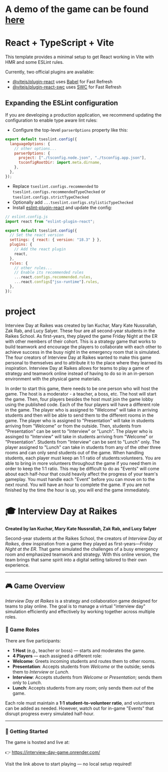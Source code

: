 # A demo of the game can be found [here](https://www.youtube.com/watch?v=V892k2bjBBs)

# React + TypeScript + Vite

This template provides a minimal setup to get React working in Vite with HMR and some ESLint rules.

Currently, two official plugins are available:

- [@vitejs/plugin-react](https://github.com/vitejs/vite-plugin-react/blob/main/packages/plugin-react/README.md) uses [Babel](https://babeljs.io/) for Fast Refresh
- [@vitejs/plugin-react-swc](https://github.com/vitejs/vite-plugin-react-swc) uses [SWC](https://swc.rs/) for Fast Refresh

## Expanding the ESLint configuration

If you are developing a production application, we recommend updating the configuration to enable type aware lint rules:

- Configure the top-level `parserOptions` property like this:

```js
export default tseslint.config({
  languageOptions: {
    // other options...
    parserOptions: {
      project: ["./tsconfig.node.json", "./tsconfig.app.json"],
      tsconfigRootDir: import.meta.dirname,
    },
  },
});
```

- Replace `tseslint.configs.recommended` to `tseslint.configs.recommendedTypeChecked` or `tseslint.configs.strictTypeChecked`
- Optionally add `...tseslint.configs.stylisticTypeChecked`
- Install [eslint-plugin-react](https://github.com/jsx-eslint/eslint-plugin-react) and update the config:

```js
// eslint.config.js
import react from "eslint-plugin-react";

export default tseslint.config({
  // Set the react version
  settings: { react: { version: "18.3" } },
  plugins: {
    // Add the react plugin
    react,
  },
  rules: {
    // other rules...
    // Enable its recommended rules
    ...react.configs.recommended.rules,
    ...react.configs["jsx-runtime"].rules,
  },
});
```

# project

Interview Day at Raikes was created by Ian Kuchar, Mary Kate Nussrallah, Zak Rab, and Lucy Salyer. These four are all second-year students in the Raikes School. As first-years, they played the game Friday Night at the ER with other members of their cohort. This is a strategy game that works to build teamwork and encourage the players to collaborate with each other to achieve success in the busy night in the emergency room that is simulated. The four creators of Interview Day at Raikes wanted to make this game personal to themselves and to attribute it to the place where they learned its inspiration. Interview Day at Raikes allows for teams to play a game of strategy and teamwork online instead of having to do so in an in-person environment with the physical game materials.

In order to start this game, there needs to be one person who will host the game. The host is a moderator - a teacher, a boss, etc. The host will start the game. Then, four players besides the host must join the game lobby using the published code. Each of the four players will have a different role in the game. The player who is assigned to "Welcome" will take in arriving students and then will be able to send them to the different rooms in the game. The player who is assigned to "Presentation" will take in students arriving from "Welcome" or from the outside. Then, students from "Presentation" can be sent to "Interview" or "Lunch". The player who is assinged to "Interview" will take in students arriving from "Welcome" or "Presentation". Students from "Interview" can be sent to "Lunch" only. The player assigned to "Lunch" can take in students from any of the other three rooms and can only send students out of the game. When handling students, each player must keep an 1:1 ratio of students:volunteers. You are able to bring in more volunteers throughout the game if you need them in order to keep the 1:1 ratio. This may be difficult to do as "Events" will come about each half-hour that could heavily affect the progress of your team's gameplay. You must handle each "Event" before you can move on to the next round. You will have an hour to complete the game. If you are not finished by the time the hour is up, you will end the game immediately.

# 🎓 Interview Day at Raikes

**Created by Ian Kuchar, Mary Kate Nussrallah, Zak Rab, and Lucy Salyer**

Second-year students at the Raikes School, the creators of _Interview Day at Raikes_, drew inspiration from a game they played as first-years—_Friday Night at the ER_. That game simulated the challenges of a busy emergency room and emphasized teamwork and strategy. With this online version, the team brings that same spirit into a digital setting tailored to their own experience.

---

## 🎮 Game Overview

_Interview Day at Raikes_ is a strategy and collaboration game designed for teams to play online. The goal is to manage a virtual "interview day" simulation efficiently and effectively by working together across multiple roles.

### 👤 Game Roles

There are five participants:

- **1 Host** (e.g., teacher or boss) — starts and moderates the game.
- **4 Players** — each assigned a different role:
- **Welcome**: Greets incoming students and routes them to other rooms.
- **Presentation**: Accepts students from _Welcome_ or the outside; sends them to _Interview_ or _Lunch_.
- **Interview**: Accepts students from _Welcome_ or _Presentation_; sends them only to _Lunch_.
- **Lunch**: Accepts students from any room; only sends them _out_ of the game.

Each role must maintain a **1:1 student-to-volunteer ratio**, and volunteers can be added as needed. However, watch out for in-game "Events" that disrupt progress every simulated half-hour.

---

### 🚀 Getting Started

The game is hosted and live at:

👉 https://interview-day-game.onrender.com/

Visit the link above to start playing — no local setup required!
